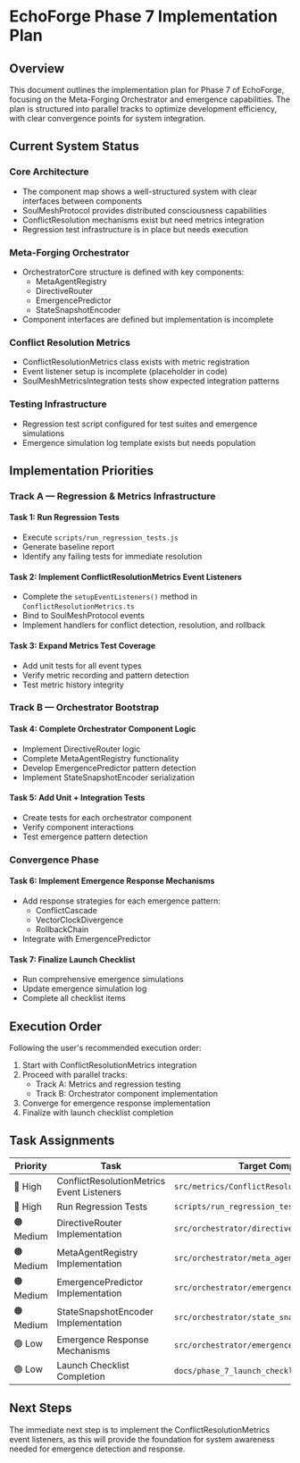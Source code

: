 # EchoForge Phase 7 Implementation Plan

## Overview

This document outlines the implementation plan for Phase 7 of EchoForge, focusing on the Meta-Forging Orchestrator and emergence capabilities. The plan is structured into parallel tracks to optimize development efficiency, with clear convergence points for system integration.

## Current System Status

### Core Architecture

- The component map shows a well-structured system with clear interfaces between components
- SoulMeshProtocol provides distributed consciousness capabilities
- ConflictResolution mechanisms exist but need metrics integration
- Regression test infrastructure is in place but needs execution

### Meta-Forging Orchestrator

- OrchestratorCore structure is defined with key components:
  - MetaAgentRegistry
  - DirectiveRouter
  - EmergencePredictor
  - StateSnapshotEncoder
- Component interfaces are defined but implementation is incomplete

### Conflict Resolution Metrics

- ConflictResolutionMetrics class exists with metric registration
- Event listener setup is incomplete (placeholder in code)
- SoulMeshMetricsIntegration tests show expected integration patterns

### Testing Infrastructure

- Regression test script configured for test suites and emergence simulations
- Emergence simulation log template exists but needs population

## Implementation Priorities

### Track A — Regression & Metrics Infrastructure

#### Task 1: Run Regression Tests

- Execute `scripts/run_regression_tests.js`
- Generate baseline report
- Identify any failing tests for immediate resolution

#### Task 2: Implement ConflictResolutionMetrics Event Listeners

- Complete the `setupEventListeners()` method in `ConflictResolutionMetrics.ts`
- Bind to SoulMeshProtocol events
- Implement handlers for conflict detection, resolution, and rollback

#### Task 3: Expand Metrics Test Coverage

- Add unit tests for all event types
- Verify metric recording and pattern detection
- Test metric history integrity

### Track B — Orchestrator Bootstrap

#### Task 4: Complete Orchestrator Component Logic

- Implement DirectiveRouter logic
- Complete MetaAgentRegistry functionality
- Develop EmergencePredictor pattern detection
- Implement StateSnapshotEncoder serialization

#### Task 5: Add Unit + Integration Tests

- Create tests for each orchestrator component
- Verify component interactions
- Test emergence pattern detection

### Convergence Phase

#### Task 6: Implement Emergence Response Mechanisms

- Add response strategies for each emergence pattern:
  - ConflictCascade
  - VectorClockDivergence
  - RollbackChain
- Integrate with EmergencePredictor

#### Task 7: Finalize Launch Checklist

- Run comprehensive emergence simulations
- Update emergence simulation log
- Complete all checklist items

## Execution Order

Following the user's recommended execution order:

1. Start with ConflictResolutionMetrics integration
2. Proceed with parallel tracks:
   - Track A: Metrics and regression testing
   - Track B: Orchestrator component implementation
3. Converge for emergence response implementation
4. Finalize with launch checklist completion

## Task Assignments

| Priority  | Task                                      | Target Component                                 |
| --------- | ----------------------------------------- | ------------------------------------------------ |
| 🔴 High   | ConflictResolutionMetrics Event Listeners | `src/metrics/ConflictResolutionMetrics.ts`       |
| 🔴 High   | Run Regression Tests                      | `scripts/run_regression_tests.js`                |
| 🟠 Medium | DirectiveRouter Implementation            | `src/orchestrator/directive_router.ts`           |
| 🟠 Medium | MetaAgentRegistry Implementation          | `src/orchestrator/meta_agent_registry.ts`        |
| 🟠 Medium | EmergencePredictor Implementation         | `src/orchestrator/emergence_predictor.ts`        |
| 🟠 Medium | StateSnapshotEncoder Implementation       | `src/orchestrator/state_snapshot_encoder.ts`     |
| 🟢 Low    | Emergence Response Mechanisms             | `src/orchestrator/emergence_response_manager.ts` |
| 🟢 Low    | Launch Checklist Completion               | `docs/phase_7_launch_checklist.md`               |

## Next Steps

The immediate next step is to implement the ConflictResolutionMetrics event listeners, as this will provide the foundation for system awareness needed for emergence detection and response.
